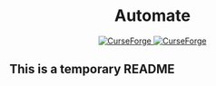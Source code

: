 <h1 align="center">Automate</h1>
<p align="center">
  <a href="https://www.curseforge.com/minecraft/modpacks/automate">
    <img src="http://cf.way2muchnoise.eu/full_521527_downloads.svg?badge_style=for_the_badge" alt="CurseForge">
  </a>
  <a href="https://www.curseforge.com/minecraft/modpacks/automate">
    <img src="https://cf.way2muchnoise.eu/versions/521527.svg?badge_style=for_the_badge" alt="CurseForge">
  </a>
</p>

## This is a temporary README
